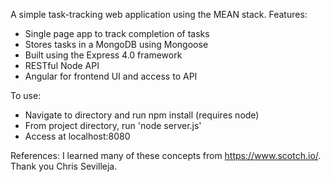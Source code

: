 A simple task-tracking web application using the MEAN stack.
Features:
* Single page app to track completion of tasks
* Stores tasks in a MongoDB using Mongoose
* Built using the Express 4.0 framework
* RESTful Node API
* Angular for frontend UI and access to API

To use:
* Navigate to directory and run npm install (requires node)
* From project directory, run 'node server.js'
* Access at localhost:8080

References:
I learned many of these concepts from https://www.scotch.io/. Thank you Chris Sevilleja.


